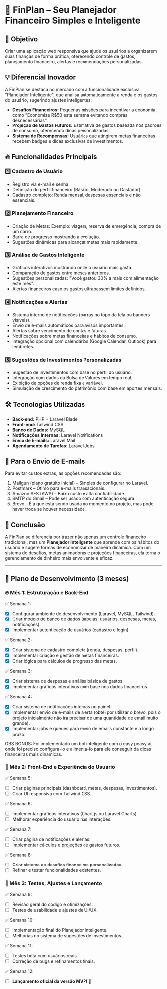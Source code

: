 # 📌 FinPlan – Seu Planejador Financeiro Simples e Inteligente

## 🎯 Objetivo
Criar uma aplicação web responsiva que ajude os usuários a organizarem suas finanças de forma prática, oferecendo controle de gastos, planejamento financeiro, alertas e recomendações personalizadas.

## 💡 Diferencial Inovador
A FinPlan se destaca no mercado com a funcionalidade exclusiva "Planejador Inteligente", que analisa automaticamente a renda e os gastos do usuário, sugerindo ajustes inteligentes:
- **Desafios Financeiros:** Pequenas missões para incentivar a economia, como "Economize R$50 esta semana evitando compras desnecessárias".
- **Projeção de Gastos Futuros:** Estimativa de gastos baseada nos padrões de consumo, oferecendo dicas personalizadas.
- **Sistema de Recompensas:** Usuários que atingirem metas financeiras recebem badges e dicas exclusivas de investimentos.

## 🔥 Funcionalidades Principais
### 1️⃣ Cadastro de Usuário
- Registro via e-mail e senha.
- Definição do perfil financeiro (Básico, Moderado ou Gastador).
- Cadastro completo: Renda mensal, despesas essenciais e não essenciais.

### 2️⃣ Planejamento Financeiro
- Criação de Metas: Exemplo: viagem, reserva de emergência, compra de um carro.
- Barra de progresso mostrando a evolução.
- Sugestões dinâmicas para alcançar metas mais rapidamente.

### 3️⃣ Análise de Gastos Inteligente
- Gráficos interativos mostrando onde o usuário mais gasta.
- Comparação de gastos entre meses anteriores.
- Sugestões personalizadas: "Você gastou 30% a mais com alimentação este mês".
- Alertas financeiros caso os gastos ultrapassem limites definidos.

### 4️⃣ Notificações e Alertas
- Sistema interno de notificações (barras no topo da tela ou banners visíveis).
- Envio de e-mails automáticos para avisos importantes.
- Alertas sobre vencimento de contas e faturas.
- Notificações sobre metas financeiras e hábitos de consumo.
- Integração opcional com calendários (Google Calendar, Outlook) para lembretes.

### 5️⃣ Sugestões de Investimentos Personalizadas
- Sugestão de investimentos com base no perfil do usuário.
- Integração com dados da Bolsa de Valores em tempo real.
- Exibição de opções de renda fixa e variável.
- Simulação de crescimento do patrimônio com base em aportes mensais.

## 🛠 Tecnologias Utilizadas
- **Back-end:** PHP + Laravel Blade
- **Front-end:** Tailwind CSS
- **Banco de Dados:** MySQL
- **Notificações Internas:** Laravel Notifications
- **Envio de E-mails:** Laravel Mail
- **Agendamento de Tarefas:** Laravel Jobs

## 📩 Para o Envio de E-mails
Para evitar custos extras, as opções recomendadas são:
1. Mailgun (plano gratuito inicial) – Simples de configurar no Laravel.
2. Postmark – Ótimo para e-mails transacionais.
3. Amazon SES (AWS) – Baixo custo e alta confiabilidade.
4. SMTP do Gmail – Pode ser usado com autenticação segura.
5. Brevo - É a que esta sendo usada no momento no projeto, mas pode haver troca se houver necessidade.

## 🚀 Conclusão
A FinPlan se diferencia por trazer não apenas um controle financeiro tradicional, mas um **Planejador Inteligente** que aprende com os hábitos do usuário e sugere formas de economizar de maneira dinâmica. Com um sistema de desafios, metas animadoras e projeções financeiras, ela torna o gerenciamento de dinheiro mais envolvente e eficaz.

---

## 📅 Plano de Desenvolvimento (3 meses)
### 🔥 Mês 1: Estruturação e Back-End
✅ Semana 1:
- [X] Configurar ambiente de desenvolvimento (Laravel, MySQL, Tailwind).
- [X] Criar modelo de banco de dados (tabelas: usuários, despesas, metas, notificações).
- [X] Implementar autenticação de usuários (cadastro e login).

✅ Semana 2:
- [X] Criar sistema de cadastro completo (renda, despesas, perfil).
- [X] Implementar criação e gestão de metas financeiras.
- [X] Criar lógica para cálculos de progresso das metas.

✅ Semana 3:
- [X] Criar sistema de despesas e análise básica de gastos.
- [X] Implementar gráficos interativos com base nos dados financeiros.

✅ Semana 4:
- [X] Criar sistema de notificações internas no painel.
- [X] Implementar envio de e-mails de alerta (obtei por utilizar o brevo, pois o projeto inicialmente não ira precisar de uma quantidade de email muito grande).
- [X] Implementar jobs e queues para envio de emails constante e a longo prazo.

OBS BONUS: Foi implementado um bot inteligente com o easy peasy ai, onde foi preciso configura-lo e alimenta-lo para ele conseguir da dicas financeiras mais dinamicas.

### 🚀 Mês 2: Front-End e Experiência do Usuário
✅ Semana 5:
- [ ] Criar páginas principais (dashboard, metas, despesas, investimentos).
- [ ] Criar UI responsiva com Tailwind CSS.

✅ Semana 6:
- [ ] Implementar gráficos interativos (Chart.js ou Laravel Charts).
- [ ] Melhorar experiência do usuário nas interações.

✅ Semana 7:
- [ ] Criar página de notificações e alertas.
- [ ] Implementar cálculos e projeções de gastos futuros.

✅ Semana 8:
- [ ] Criar sistema de desafios financeiros personalizados.
- [ ] Refinar e testar funcionalidades existentes.

### 🎯 Mês 3: Testes, Ajustes e Lançamento
✅ Semana 9:
- [ ] Revisão geral do código e otimizações.
- [ ] Testes de usabilidade e ajustes de UI/UX.

✅ Semana 10:
- [ ] Implementação final do Planejador Inteligente.
- [ ] Melhorias no sistema de sugestões de investimentos.

✅ Semana 11:
- [ ] Testes beta com usuários reais.
- [ ] Correção de bugs e refinamentos finais.

✅ Semana 12:
- [ ] **Lançamento oficial da versão MVP! 🚀**

